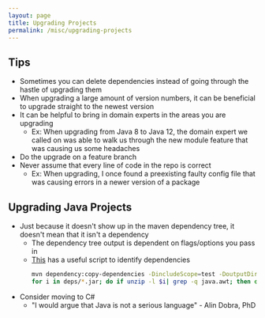 ```yaml
---
layout: page
title: Upgrading Projects
permalink: /misc/upgrading-projects
---
```


## Tips
- Sometimes you can delete dependencies instead of going through the hastle of upgrading them
- When upgrading a large amount of version numbers, it can be beneficial to upgrade straight to the newest version
- It can be helpful to bring in domain experts in the areas you are upgrading
    - Ex: When upgrading from Java 8 to Java 12, the domain expert we called on was able to walk us through the new module feature that was causing us some headaches
- Do the upgrade on a feature branch
- Never assume that every line of code in the repo is correct
    - Ex: When upgrading, I once found a preexisting faulty config file that was causing errors in a newer version of a package

## Upgrading Java Projects
- Just because it doesn't show up in the maven dependency tree, it doesn't mean that it isn't a dependency
    - The dependency tree output is dependent on flags/options you pass in
    - [This](https://www.iditect.com/how-to/59294690.html) has a useful script to identify dependencies
        ```bash
        mvn dependency:copy-dependencies -DincludeScope=test -DoutputDirectory=deps
        for i in deps/*.jar; do if unzip -l $i| grep -q java.awt; then echo $i; fi ; done
        ```
- Consider moving to C#
    - "I would argue that Java is not a serious language" - Alin Dobra, PhD